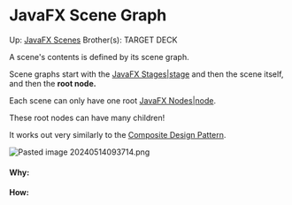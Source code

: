 # JavaFX Scene Graph

Up: [JavaFX Scenes](javafx_scenes)
Brother(s):
TARGET DECK

A scene's contents is defined by its scene graph.

Scene graphs start with the [JavaFX Stages|stage](javafx_stages|stage) and then the scene itself, and then the **root node.**

Each scene can only have one root [JavaFX Nodes|node](javafx_nodes|node).

These root nodes can have many children!

It works out very similarly to the [Composite Design Pattern](composite_design_pattern).


![Pasted image 20240514093714.png](pasted_image_20240514093714.png)































#### Why:
#### How:









